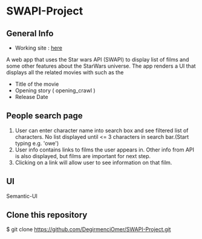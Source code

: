 # SWAPI-Project

## General Info

- Working site : [here](https://starwars-react-app.netlify.app/)

A web app that uses the Star wars API (SWAPI) to display list of films and some other features about the StarWars universe. The app renders a UI that displays all the related movies with such as the

- Title of the movie
- Opening story ( opening_crawl )
- Release Date 


## People search page

1. User can enter character name into search box and see filtered list of characters. No list displayed until <= 3 characters in search bar.(Start typing  e.g. 'owe')
2. User info contains links to films the user appears in. Other info from API is also displayed, but films are important for next step.
3. Clicking on a link will allow user to see information on that film.


## UI
 Semantic-UI
 
 ## Clone this repository

\$ git clone https://github.com/DegirmenciOmer/SWAPI-Project.git

